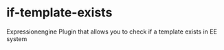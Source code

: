 if-template-exists
==================

Expressionengine Plugin that allows you to check if a template exists in EE system
